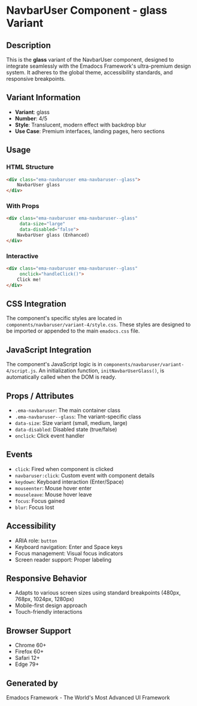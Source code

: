 # NavbarUser Component - glass Variant

## Description
This is the **glass** variant of the NavbarUser component, designed to integrate seamlessly with the Emadocs Framework's ultra-premium design system. It adheres to the global theme, accessibility standards, and responsive breakpoints.

## Variant Information
- **Variant**: glass
- **Number**: 4/5
- **Style**: Translucent, modern effect with backdrop blur
- **Use Case**: Premium interfaces, landing pages, hero sections

## Usage

### HTML Structure
```html
<div class="ema-navbaruser ema-navbaruser--glass">
    NavbarUser glass
</div>
```

### With Props
```html
<div class="ema-navbaruser ema-navbaruser--glass" 
     data-size="large" 
     data-disabled="false">
    NavbarUser glass (Enhanced)
</div>
```

### Interactive
```html
<div class="ema-navbaruser ema-navbaruser--glass" 
     onclick="handleClick()">
    Click me!
</div>
```

## CSS Integration
The component's specific styles are located in `components/navbaruser/variant-4/style.css`. These styles are designed to be imported or appended to the main `emadocs.css` file.

## JavaScript Integration
The component's JavaScript logic is in `components/navbaruser/variant-4/script.js`. An initialization function, `initNavbarUserGlass()`, is automatically called when the DOM is ready.

## Props / Attributes
- `.ema-navbaruser`: The main container class
- `.ema-navbaruser--glass`: The variant-specific class
- `data-size`: Size variant (small, medium, large)
- `data-disabled`: Disabled state (true/false)
- `onclick`: Click event handler

## Events
- `click`: Fired when component is clicked
- `navbaruser:click`: Custom event with component details
- `keydown`: Keyboard interaction (Enter/Space)
- `mouseenter`: Mouse hover enter
- `mouseleave`: Mouse hover leave
- `focus`: Focus gained
- `blur`: Focus lost

## Accessibility
- ARIA role: `button`
- Keyboard navigation: Enter and Space keys
- Focus management: Visual focus indicators
- Screen reader support: Proper labeling

## Responsive Behavior
- Adapts to various screen sizes using standard breakpoints (480px, 768px, 1024px, 1280px)
- Mobile-first design approach
- Touch-friendly interactions

## Browser Support
- Chrome 60+
- Firefox 60+
- Safari 12+
- Edge 79+

## Generated by
Emadocs Framework - The World's Most Advanced UI Framework
